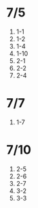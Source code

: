 # 7/5

1. 1-1
2. 1-2
3. 1-4
4. 1-10
5. 2-1
6. 2-2
7. 2-4

# 7/7

1. 1-7

# 7/10

1. 2-5
2. 2-6
3. 2-7
4. 3-2
5. 3-3